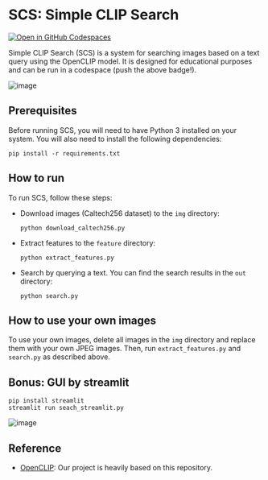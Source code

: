 # SCS: Simple CLIP Search

[![Open in GitHub Codespaces](https://github.com/codespaces/badge.svg)](https://codespaces.new/matsui528/scs)

Simple CLIP Search (SCS) is a system for searching images based on a text query using the OpenCLIP model. It is designed for educational purposes and can be run in a codespace (push the above badge!).

![image](https://github.com/matsui528/scs/assets/2842345/604bea77-dae1-44fe-b836-e56cf8a97723)



## Prerequisites
Before running SCS, you will need to have Python 3 installed on your system. You will also need to install the following dependencies:

```console
pip install -r requirements.txt
```

## How to run
To run SCS, follow these steps:
- Download images (Caltech256 dataset) to the `img` directory:
  ```console
  python download_caltech256.py
  ```
- Extract features to the `feature` directory:
  ```console
  python extract_features.py
  ```
- Search by querying a text. You can find the search results in the `out` directory:
  ```console
  python search.py
  ```

## How to use your own images
To use your own images, delete all images in the `img` directory and replace them with your own JPEG images. Then, run `extract_features.py` and `search.py` as described above.


## Bonus: GUI by streamlit
```console
pip install streamlit
streamlit run seach_streamlit.py
```
![image](https://github.com/matsui528/scs/assets/2842345/19976ec0-2d8b-4c82-a2e6-5a9e31050f9b)


## Reference
- [OpenCLIP](https://github.com/mlfoundations/open_clip): Our project is heavily based on this repository.

